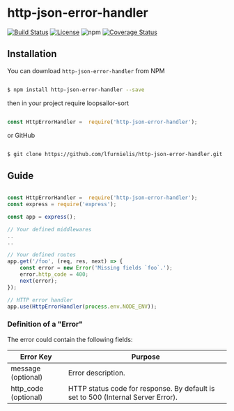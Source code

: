 
# http-json-error-handler

  

[![Build Status](https://travis-ci.org/lfurnielis/http-json-error-handler.svg?branch=master)](https://travis-ci.org/lfurnielis/loopsailor-sort)
[![License](https://img.shields.io/github/license/lfurnielis/http-json-error-handler.svg)](https://github.com/Naereen/StrapDown.js/blob/master/LICENSE)
![npm](https://img.shields.io/npm/dt/http-json-error-handler.svg)
[![Coverage Status](https://coveralls.io/repos/github/lfurnielis/http-json-error-handler/badge.svg?branch=master)](https://coveralls.io/github/lfurnielis/http-json-error-handler?branch=master)

  

## Installation

  

You can download `http-json-error-handler` from NPM

  

```bash

$ npm install http-json-error-handler --save

```

  

then in your project require loopsailor-sort

  

```js

const HttpErrorHandler =  require('http-json-error-handler');

```

  

or GitHub

  

```bash

$ git clone https://github.com/lfurnielis/http-json-error-handler.git

```

  

## Guide

  

```js

const HttpErrorHandler =  require('http-json-error-handler');
const express = require('express');

const app = express();

// Your defined middlewares
..
..

// Your defined routes
app.get('/foo', (req, res, next) => {
    const error = new Error('Missing fields `foo`.');
    error.http_code = 400;
    next(error);
});

// HTTP error handler
app.use(HttpErrorHandler(process.env.NODE_ENV));

```

  

### Definition of a "Error"

  

The error could contain the following fields:

| Error Key          | Purpose                                                                          |
|--------------------|----------------------------------------------------------------------------------|
| message (optional) | Error description.                                                               |
| http_code (optional)    | HTTP status code for response. By default is set to 500 (Internal Server Error). |
